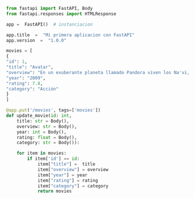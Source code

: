 ﻿```python
from fastapi import FastAPI, Body
from fastapi.responses import HTMLResponse

app =  FastAPI()  # instanciacion

app.title  =  "Mi primera aplicacion con FastAPI"
app.version  =  "1.0.0"

movies = [
{
"id": 1,
"title": "Avatar",
"overview": "En un exuberante planeta llamado Pandora viven los Na'vi, seres que ...",
"year": "2009",
"rating": 7.8,
"category": "Acción"
}
]

@app.put('/movies', tags=['movies'])
def update_movie(id: int, 
	title: str = Body(), 
	overview: str = Body(), 
	year: int = Body(), 
	rating: float = Body(), 
	category: str = Body()):

	for item in movies:
		if item['id'] == id:
			item["title"] =  title
			item["overview"] = overview
			item["year"] = year
			item["rating"] = rating
			item["category"] = category
			return movies
```
